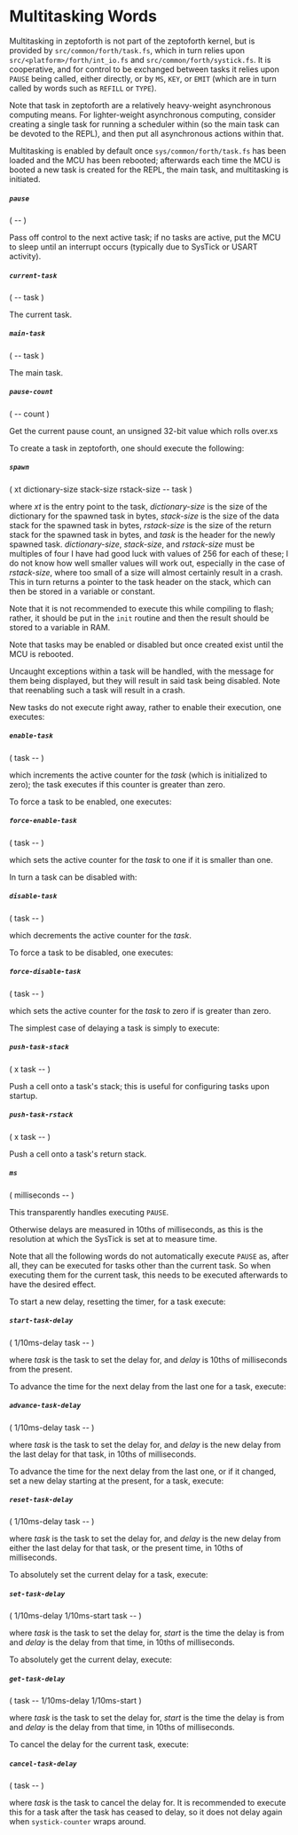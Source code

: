 # Multitasking Words

Multitasking in zeptoforth is not part of the zeptoforth kernel, but is provided by `src/common/forth/task.fs`, which in turn relies upon `src/<platform>/forth/int_io.fs` and `src/common/forth/systick.fs`. It is cooperative, and for control to be exchanged between tasks it relies upon `PAUSE` being called, either directly, or by `MS`, `KEY`, or `EMIT` (which are in turn called by words such as `REFILL` or `TYPE`).

Note that task in zeptoforth are a relatively heavy-weight asynchronous computing means. For lighter-weight asynchronous computing, consider creating a single task for running a scheduler within (so the main task can be devoted to the REPL), and then put all asynchronous actions within that.

Multitasking is enabled by default once `sys/common/forth/task.fs` has been loaded and the MCU has been rebooted; afterwards each time the MCU is booted a new task is created for the REPL, the main task, and multitasking is initiated.

##### `pause`
( -- )

Pass off control to the next active task; if no tasks are active, put the MCU to sleep until an interrupt occurs (typically due to SysTick or USART activity).

##### `current-task`
( -- task )

The current task.

##### `main-task`
( -- task )

The main task.

##### `pause-count`
( -- count )

Get the current pause count, an unsigned 32-bit value which rolls over.xs

To create a task in zeptoforth, one should execute the following:

##### `spawn`
( xt dictionary-size stack-size rstack-size -- task )

where *xt* is the entry point to the task, *dictionary-size* is the size of the dictionary for the spawned task in bytes, *stack-size* is the size of the data stack for the spawned task in bytes, *rstack-size* is the size of the return stack for the spawned task in bytes, and *task* is the header for the newly spawned task. *dictionary-size*, *stack-size*, and *rstack-size* must be multiples of four I have had good luck with values of 256 for each of these; I do not know how well smaller values will work out, especially in the case of *rstack-size*, where too small of a size will almost certainly result in a crash. This in turn returns a pointer to the task header on the stack, which can then be stored in a variable or constant.

Note that it is not recommended to execute this while compiling to flash; rather, it should be put in the `init` routine and then the result should be stored to a variable in RAM.

Note that tasks may be enabled or disabled but once created exist until the MCU is rebooted.

Uncaught exceptions within a task will be handled, with the message for them being displayed, but they will result in said task being disabled. Note that reenabling such a task will result in a crash.

New tasks do not execute right away, rather to enable their execution, one executes:

##### `enable-task`
( task -- )

which increments the active counter for the *task* (which is initialized to zero); the task executes if this counter is greater than zero.

To force a task to be enabled, one executes:

##### `force-enable-task`
( task -- )

which sets the active counter for the *task* to one if it is smaller than one.

In turn a task can be disabled with:

##### `disable-task`
( task -- )

which decrements the active counter for the *task*.

To force a task to be disabled, one executes:

##### `force-disable-task`
( task -- )

which sets the active counter for the *task* to zero if is greater than zero.

The simplest case of delaying a task is simply to execute:

##### `push-task-stack`
( x task -- )

Push a cell onto a task's stack; this is useful for configuring tasks upon startup.

##### `push-task-rstack`
( x task -- )

Push a cell onto a task's return stack.

##### `ms`
( milliseconds -- )

This transparently handles executing `PAUSE`.

Otherwise delays are measured in 10ths of milliseconds, as this is the resolution at which the SysTick is set at to measure time.

Note that all the following words do not automatically execute `PAUSE` as, after all, they can be executed for tasks other than the current task. So when executing them for the current task, this needs to be executed afterwards to have the desired effect.

To start a new delay, resetting the timer, for a task execute:

##### `start-task-delay`
( 1/10ms-delay task -- )

where *task* is the task to set the delay for, and *delay* is 10ths of milliseconds from the present.

To advance the time for the next delay from the last one for a task, execute:

##### `advance-task-delay`
( 1/10ms-delay task -- )

where *task* is the task to set the delay for, and *delay* is the new delay from the last delay for that task, in 10ths of milliseconds.

To advance the time for the next delay from the last one, or if it changed, set a new delay starting at the present, for a task, execute:

##### `reset-task-delay`
( 1/10ms-delay task -- )

where *task* is the task to set the delay for, and *delay* is the new delay from either the last delay for that task, or the present time, in 10ths of milliseconds.

To absolutely set the current delay for a task, execute:

##### `set-task-delay`
( 1/10ms-delay 1/10ms-start task -- )

where *task* is the task to set the delay for, *start* is the time the delay is from and *delay* is the delay from that time, in 10ths of milliseconds.

To absolutely get the current delay, execute:

##### `get-task-delay`
( task --  1/10ms-delay 1/10ms-start )

where *task* is the task to set the delay for, *start* is the time the delay is from and *delay* is the delay from that time, in 10ths of milliseconds.

To cancel the delay for the current task, execute:

##### `cancel-task-delay`
( task -- )

where *task* is the task to cancel the delay for. It is recommended to execute this for a task after the task has ceased to delay, so it does not delay again when `systick-counter` wraps around.